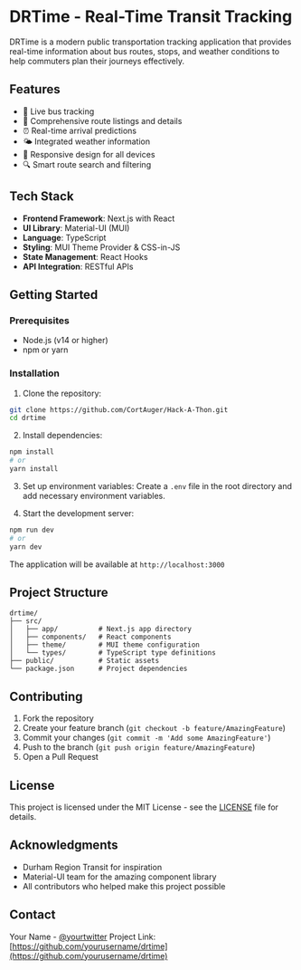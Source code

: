 # DRTime - Real-Time Transit Tracking

DRTime is a modern public transportation tracking application that provides real-time information about bus routes, stops, and weather conditions to help commuters plan their journeys effectively.

## Features

- 🚌 Live bus tracking
- 📍 Comprehensive route listings and details
- ⏰ Real-time arrival predictions
- 🌤️ Integrated weather information
- 📱 Responsive design for all devices
- 🔍 Smart route search and filtering

## Tech Stack

- **Frontend Framework**: Next.js with React
- **UI Library**: Material-UI (MUI)
- **Language**: TypeScript
- **Styling**: MUI Theme Provider & CSS-in-JS
- **State Management**: React Hooks
- **API Integration**: RESTful APIs

## Getting Started

### Prerequisites

- Node.js (v14 or higher)
- npm or yarn

### Installation

1. Clone the repository:
```bash
git clone https://github.com/CortAuger/Hack-A-Thon.git
cd drtime
```

2. Install dependencies:
```bash
npm install
# or
yarn install
```

3. Set up environment variables:
Create a `.env` file in the root directory and add necessary environment variables.

4. Start the development server:
```bash
npm run dev
# or
yarn dev
```

The application will be available at `http://localhost:3000`

## Project Structure

```
drtime/
├── src/
│   ├── app/          # Next.js app directory
│   ├── components/   # React components
│   ├── theme/        # MUI theme configuration
│   └── types/        # TypeScript type definitions
├── public/           # Static assets
└── package.json      # Project dependencies
```

## Contributing

1. Fork the repository
2. Create your feature branch (`git checkout -b feature/AmazingFeature`)
3. Commit your changes (`git commit -m 'Add some AmazingFeature'`)
4. Push to the branch (`git push origin feature/AmazingFeature`)
5. Open a Pull Request

## License

This project is licensed under the MIT License - see the [LICENSE](LICENSE) file for details.

## Acknowledgments

- Durham Region Transit for inspiration
- Material-UI team for the amazing component library
- All contributors who helped make this project possible

## Contact

Your Name - [@yourtwitter](https://twitter.com/yourtwitter)
Project Link: [https://github.com/yourusername/drtime](https://github.com/yourusername/drtime) 
